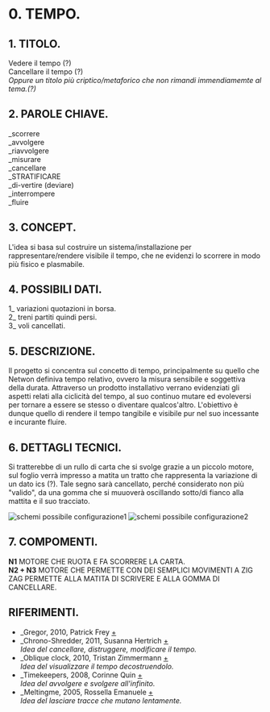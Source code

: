 # 0. TEMPO.

## 1. TITOLO.
Vedere il tempo (?)  
Cancellare il tempo (?)  
_Oppure un titolo più criptico/metaforico 
che non rimandi immendiamemte al tema.(?)_

## 2. PAROLE CHIAVE.
_scorrere  
_avvolgere  
_riavvolgere  
_misurare   
_cancellare  
_STRATIFICARE  
_di-vertire (deviare)  
_interrompere  
_fluire  

## 3. CONCEPT.
L'idea si basa sul costruire un sistema/installazione per rappresentare/rendere visibile il tempo, che ne evidenzi lo scorrere in modo più fisico e plasmabile. 

## 4. POSSIBILI DATI.
1_ variazioni quotazioni in borsa.  
2_ treni partiti quindi persi.  
3_ voli cancellati. 

## 5. DESCRIZIONE.
Il progetto si concentra sul concetto di tempo, principalmente su quello che Netwon definiva tempo relativo, ovvero la misura sensibile e soggettiva della durata. Attraverso un prodotto installativo verrano evidenziati gli aspetti relati alla ciclicità del tempo, al suo continuo mutare ed evoleversi per tornare a essere se stesso o diventare qualcos'altro.
L'obiettivo è dunque quello di rendere il tempo tangibile e visibile pur nel suo incessante e incurante fluire.

## 6. DETTAGLI TECNICI.
Si tratterebbe di un rullo di carta che si svolge grazie a un piccolo motore, sul foglio verrà impresso a matita un tratto che rappresenta la variazione di un dato ics (?). Tale segno sarà cancellato, perché considerato non più "valido", da una gomma che si muuoverà oscillando sotto/di fianco alla mattita e il suo tracciato.

![schemi possibile configurazione1](http://i.imgur.com/WCQ0H38.jpg) ![schemi possibile configurazione2](http://i.imgur.com/Lghm3R6.jpg)

## 7. COMPOMENTI.
**N1** MOTORE CHE RUOTA E FA SCORRERE LA CARTA.  
**N2 + N3** MOTORE CHE PERMETTE CON DEI SEMPLICI MOVIMENTI A ZIG ZAG PERMETTE ALLA MATITA DI SCRIVERE E ALLA GOMMA DI CANCELLARE.


## RIFERIMENTI.

- _Gregor, 2010, Patrick Frey
[+](http://www.patrick-frey.com/portfolio/product-design-calendar-gregor-details/)
- _Chrono-Shredder, 2011, Susanna Hertrich
[+](http://www.susannahertrich.com/art/chronoshredder.shtml)  
_Idea del cancellare, distruggere, modificare il tempo._
- _Oblique clock, 2010, Tristan Zimmermann
[+](http://mocoloco.com/oblique-clock-by-tristan-zimmermann/)  
_Idea del visualizzare il tempo decostruendolo._
- _Timekeepers, 2008, Corinne Quin
[+](http://www.bromptondesigndistrict.com/event/t-i-m-e-k-e-e-p-e-r)  
_Idea del avvolgere e svolgere all'infinito._
- _Meltingme, 2005, Rossella Emanuele
[+](http://www.rossellaemanuele.com/project_pages/meltingme.htm)  
_Idea del lasciare tracce che mutano lentamente._
